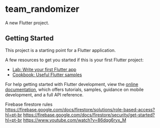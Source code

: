  # team_randomizer

A new Flutter project.

## Getting Started

This project is a starting point for a Flutter application.

A few resources to get you started if this is your first Flutter project:

- [Lab: Write your first Flutter app](https://docs.flutter.dev/get-started/codelab)
- [Cookbook: Useful Flutter samples](https://docs.flutter.dev/cookbook)

For help getting started with Flutter development, view the
[online documentation](https://docs.flutter.dev/), which offers tutorials,
samples, guidance on mobile development, and a full API reference.

Firebase firestore rules
https://firebase.google.com/docs/firestore/solutions/role-based-access?hl=pt-br
https://firebase.google.com/docs/firestore/security/get-started?hl=pt-br
https://www.youtube.com/watch?v=86dqg6ryx_M